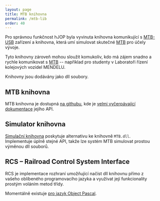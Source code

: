 ```yaml
---
layout: page
title: MTB knihovna
permalink: /mtb-lib
order: 40
---
```


Pro správnou funkčnost hJOP byla vyvinuta knihovna komunikující s
[MTB-USB](http://mtb.kmz-brno.cz/modul_usb.htm) zařízení a knihovna, která umí
simulovat skutečné [MTB](http://mtb.kmz-brno.cz/) pro účely vývoje.

Tyto knihovny zároveň mohou sloužit komukoliv, kdo má zájem snadno a rychle
komunikovat s [MTB](http://mtb.kmz-brno.cz/) -- například pro studenty v
Laboratoři řízení kolejových vozidel MENDELU.

Knihovny jsou dodávány jako dll soubory.

## MTB knihovna

MTB knihovna je dostupná [na githubu](https://github.com/kmzbrnoI/mtb-lib), kde
je [velmi vyčerpávající dokumentace](https://github.com/kmzbrnoI/mtb-lib/wiki)
jejího API.

## Simulator knihovna

[Simulační knihovna](https://github.com/kmzbrnoI/mtb-simulator-lib) poskytuje
alternativu ke knihovně `MTB.dll`. Implementuje úplně stejné API, takže lze
systém MTB simulovat prostou výměnou dll souborů.

## RCS – Railroad Control System Interface

RCS je implementace rozhraní umožňující načíst dll knihovnu přímo z vašeho
oblíbeného programovacího jazyka a využívat její funkcionality prostým voláním
metod třídy.

Momentálně existuje [pro jazyk Object Pascal](https://github.com/kmzbrnoI/rcs-delphi).

